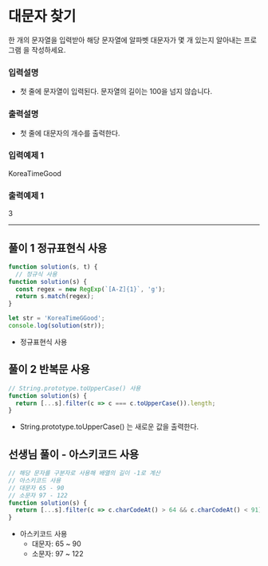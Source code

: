 # 대문자 찾기

한 개의 문자열을 입력받아 해당 문자열에 알파벳 대문자가 몇 개 있는지 알아내는 프로그램 을 작성하세요.
### 입력설명
- 첫 줄에 문자열이 입력된다. 문자열의 길이는 100을 넘지 않습니다.
### 출력설명
- 첫 줄에 대문자의 개수를 출력한다.
### 입력예제 1 
KoreaTimeGood
### 출력예제 1 
3

---


## 풀이 1 정규표현식 사용

```js
function solution(s, t) {
  // 정규식 사용
function solution(s) {
  const regex = new RegExp(`[A-Z]{1}`, 'g');
  return s.match(regex);
}

let str = 'KoreaTimeGGood';
console.log(solution(str));

```
- 정규표현식 사용

## 풀이 2 반복문 사용

```js
// String.prototype.toUpperCase() 사용
function solution(s) {
  return [...s].filter(c => c === c.toUpperCase()).length;
}

```

- String.prototype.toUpperCase() 는 새로운 값을 출력한다.

## 선생님 풀이 - 아스키코드 사용

```js
// 해당 문자를 구분자로 사용해 배열의 길이 -1로 계산
// 아스키코드 사용
// 대문자 65 - 90
// 소문자 97 - 122
function solution(s) {
  return [...s].filter(c => c.charCodeAt() > 64 && c.charCodeAt() < 91).length;
}
```

- 아스키코드 사용
  - 대문자: 65 ~ 90
  - 소문자: 97 ~ 122
